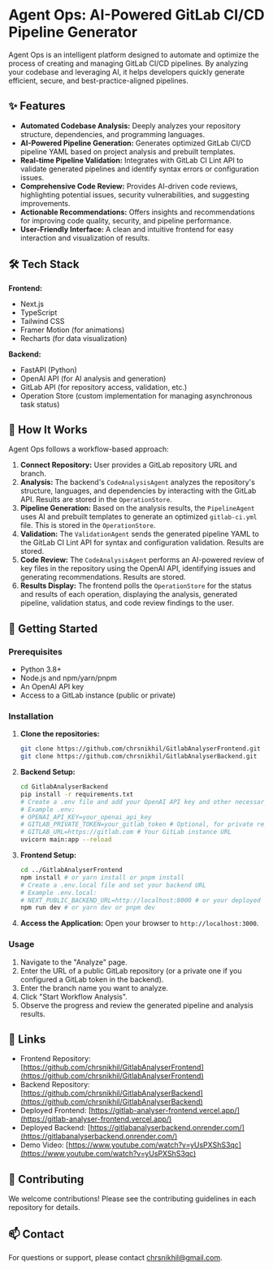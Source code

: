 # Agent Ops: AI-Powered GitLab CI/CD Pipeline Generator

Agent Ops is an intelligent platform designed to automate and optimize the process of creating and managing GitLab CI/CD pipelines. By analyzing your codebase and leveraging AI, it helps developers quickly generate efficient, secure, and best-practice-aligned pipelines.

## ✨ Features

*   **Automated Codebase Analysis:** Deeply analyzes your repository structure, dependencies, and programming languages.
*   **AI-Powered Pipeline Generation:** Generates optimized GitLab CI/CD pipeline YAML based on project analysis and prebuilt templates.
*   **Real-time Pipeline Validation:** Integrates with GitLab CI Lint API to validate generated pipelines and identify syntax errors or configuration issues.
*   **Comprehensive Code Review:** Provides AI-driven code reviews, highlighting potential issues, security vulnerabilities, and suggesting improvements.
*   **Actionable Recommendations:** Offers insights and recommendations for improving code quality, security, and pipeline performance.
*   **User-Friendly Interface:** A clean and intuitive frontend for easy interaction and visualization of results.

## 🛠️ Tech Stack

**Frontend:**
*   Next.js
*   TypeScript
*   Tailwind CSS
*   Framer Motion (for animations)
*   Recharts (for data visualization)

**Backend:**
*   FastAPI (Python)
*   OpenAI API (for AI analysis and generation)
*   GitLab API (for repository access, validation, etc.)
*   Operation Store (custom implementation for managing asynchronous task status)

## 🚀 How It Works

Agent Ops follows a workflow-based approach:

1.  **Connect Repository:** User provides a GitLab repository URL and branch.
2.  **Analysis:** The backend's `CodeAnalysisAgent` analyzes the repository's structure, languages, and dependencies by interacting with the GitLab API. Results are stored in the `OperationStore`.
3.  **Pipeline Generation:** Based on the analysis results, the `PipelineAgent` uses AI and prebuilt templates to generate an optimized `gitlab-ci.yml` file. This is stored in the `OperationStore`.
4.  **Validation:** The `ValidationAgent` sends the generated pipeline YAML to the GitLab CI Lint API for syntax and configuration validation. Results are stored.
5.  **Code Review:** The `CodeAnalysisAgent` performs an AI-powered review of key files in the repository using the OpenAI API, identifying issues and generating recommendations. Results are stored.
6.  **Results Display:** The frontend polls the `OperationStore` for the status and results of each operation, displaying the analysis, generated pipeline, validation status, and code review findings to the user.

## 🚦 Getting Started

### Prerequisites

*   Python 3.8+
*   Node.js and npm/yarn/pnpm
*   An OpenAI API key
*   Access to a GitLab instance (public or private)

### Installation

1.  **Clone the repositories:**
    ```bash
    git clone https://github.com/chrsnikhil/GitlabAnalyserFrontend.git
    git clone https://github.com/chrsnikhil/GitlabAnalyserBackend.git
    ```

2.  **Backend Setup:**
    ```bash
    cd GitlabAnalyserBackend
    pip install -r requirements.txt
    # Create a .env file and add your OpenAI API key and other necessary configurations
    # Example .env:
    # OPENAI_API_KEY=your_openai_api_key
    # GITLAB_PRIVATE_TOKEN=your_gitlab_token # Optional, for private repos
    # GITLAB_URL=https://gitlab.com # Your GitLab instance URL
    uvicorn main:app --reload
    ```

3.  **Frontend Setup:**
    ```bash
    cd ../GitlabAnalyserFrontend
    npm install # or yarn install or pnpm install
    # Create a .env.local file and set your backend URL
    # Example .env.local:
    # NEXT_PUBLIC_BACKEND_URL=http://localhost:8000 # or your deployed backend URL
    npm run dev # or yarn dev or pnpm dev
    ```

4.  **Access the Application:**
    Open your browser to `http://localhost:3000`.

### Usage

1.  Navigate to the "Analyze" page.
2.  Enter the URL of a public GitLab repository (or a private one if you configured a GitLab token in the backend).
3.  Enter the branch name you want to analyze.
4.  Click "Start Workflow Analysis".
5.  Observe the progress and review the generated pipeline and analysis results.

## 🔗 Links

*   Frontend Repository: [https://github.com/chrsnikhil/GitlabAnalyserFrontend](https://github.com/chrsnikhil/GitlabAnalyserFrontend)
*   Backend Repository: [https://github.com/chrsnikhil/GitlabAnalyserBackend](https://github.com/chrsnikhil/GitlabAnalyserBackend)
*   Deployed Frontend: [https://gitlab-analyser-frontend.vercel.app/](https://gitlab-analyser-frontend.vercel.app/)
*   Deployed Backend: [https://gitlabanalyserbackend.onrender.com/](https://gitlabanalyserbackend.onrender.com/)
*   Demo Video: [https://www.youtube.com/watch?v=yUsPXShS3qc](https://www.youtube.com/watch?v=yUsPXShS3qc)

## 🙏 Contributing

We welcome contributions! Please see the contributing guidelines in each repository for details.

## 📫 Contact

For questions or support, please contact chrsnikhil@gmail.com.
